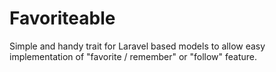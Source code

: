 # Favoriteable
Simple and handy trait for Laravel based models to allow easy implementation of "favorite / remember" or "follow" feature.
